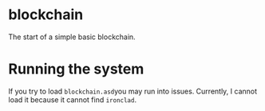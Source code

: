 # blockchain
The start of a simple basic blockchain.

# Running the system
If you try to load `blockchain.asd`you may run into issues. Currently, I cannot load it because it cannot find `ironclad`.

